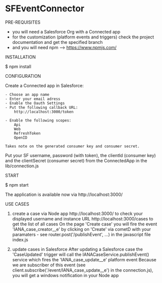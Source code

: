 # SFEventConnector

PRE-REQUISITES

- you will need a Salesforce Org with a Connected app
- for the customization (platform events and triggers) check the project documentation and get the specified branch
- and you will need npm --> https://www.npmjs.com/

INSTALLATION

$ npm install

CONFIGURATION

Create a Connected app in Salesforce:

    - Choose an app name
    - Enter your email adress
    - Enable the Oauth Settings
    - Put the following callback URL:
        http://localhost:3000/token
        
    - Enable the following scopes:
        Api
        Web
        RefreshToken
        OpenID

    Takes note on the generated consumer key and consumer secret.

Put your SF username, password (with token), the clientId (consumer key) and the clientSecret (consumer secret) from the ConnectedApp in the lib/connection.js 

START

$ npm start 

The application is available now via http://localhost:3000/ 

USE CASES

1. create a case via Node app 
    http://localhost:3000/ to check your displayed username and instance URL
    http://localhost:3000/cases to get the list of all cases
    On the page 'Create case' you will fire the event 'IANA_case_creator__e' by clicking on 'Create' via cometD with your paramaters - see router.post('/publishEvent', ...) in the javascript file index.js

2. update cases in Salesforce
    After updating a Salesforce case the 'CaseUpdated' trigger will call the IANACaseService.publishEvent() service which fires the 'IANA_case_update__e' platform event
    Because we are subscriber of this event (see client.subscribe('/event/IANA_case_update__e') in the connection.js), you will get a windows notification in your Node app



